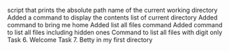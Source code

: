 script that prints the absolute path name of the current working directory
Added a command to display the contents list of current directory
Added command to bring me home
Added list all files command 
Added command to list all files including hidden ones
Command to list all files with digit only
Task 6. Welcome
Task 7. Betty in my first directory
